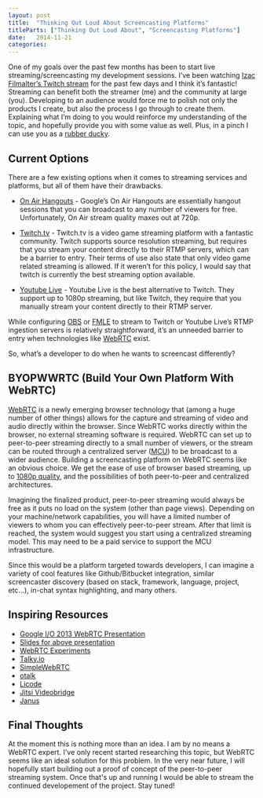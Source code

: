```yaml
---
layout: post
title:  "Thinking Out Loud About Screencasting Platforms"
titleParts: ["Thinking Out Loud About", "Screencasting Platforms"]
date:   2014-11-21
categories:
---
```


One of my goals over the past few months has been to start live streaming/screencasting my development sessions. I’ve been watching [Izac Filmalter’s Twitch stream](http://www.twitch.tv/izakfilmalter) for the past few days and I think it’s fantastic! Streaming can benefit both the streamer (me) and the community at large (you). Developing to an audience would force me to polish not only the products I create, but also the process I go through to create them. Explaining what I’m doing to you would reinforce my understanding of the topic, and hopefully provide you with some value as well. Plus, in a pinch I can use you as a [rubber ducky](http://en.wikipedia.org/wiki/Rubber_duck_debugging).

## Current Options

There are a few existing options when it comes to streaming services and platforms, but all of them have their drawbacks.

* [On Air Hangouts](https://plus.google.com/hangouts/onair) - Google’s On Air Hangouts are essentially hangout sessions that you can broadcast to any number of viewers for free. Unfortunately, On Air stream quality maxes out at 720p.

* [Twitch.tv](http://www.twitch.tv/) - Twitch.tv is a video game streaming platform with a fantastic community. Twitch supports source resolution streaming, but requires that you stream your content directly to their RTMP servers, which can be a barrier to entry. Their terms of use also state that only video game related streaming is allowed. If it weren’t for this policy, I would say that twitch is currently the best streaming option available.

* [Youtube Live](https://www.youtube.com/yt/playbook/live.html) - Youtube Live is the best alternative to Twitch. They support up to 1080p streaming, but like Twitch, they require that you manually stream your content directly to their RTMP server.

While configuring [OBS](https://obsproject.com/) or [FMLE](http://www.adobe.com/products/flash-media-encoder.html) to stream to Twitch or Youtube Live’s RTMP ingestion servers is relatively straightforward, it’s an unneeded barrier to entry when technologies like [WebRTC](http://www.webrtc.org/) exist.

So, what’s a developer to do when he wants to screencast differently?

## BYOPWWRTC (Build Your Own Platform With WebRTC)

[WebRTC](http://www.webrtc.org/) is a newly emerging browser technology that (among a huge number of other things) allows for the capture and streaming of video and audio directly within the browser. Since WebRTC works directly within the browser, no external streaming software is required. WebRTC can set up to peer-to-peer streaming directly to a small number of viewers, or the stream can be routed through a centralized server ([MCU](http://en.wikipedia.org/wiki/Multipoint_control_unit)) to be broadcast to a wider audience. Building a screencasting platform on WebRTC seems like an obvious choice. We get the ease of use of browser based streaming, up to [1080p quality](https://code.google.com/p/webrtc/issues/detail?id=1750), and the possibilities of both peer-to-peer and centralized architectures.

Imagining the finalized product, peer-to-peer streaming would always be free as it puts no load on the system (other than page views). Depending on your machine/network capabilities, you will have a limited number of viewers to whom you can effectively peer-to-peer stream. After that limit is reached, the system would suggest you start using a centralized streaming model. This may need to be a paid service to support the MCU infrastructure.

Since this would be a platform targeted towards developers, I can imagine a variety of cool features like Github/Bitbucket integration, similar screencaster discovery (based on stack, framework, language, project, etc...), in-chat syntax highlighting, and many others.

## Inspiring Resources

* [Google I/O 2013 WebRTC Presentation](https://www.youtube.com/watch?v=p2HzZkd2A40)
* [Slides for above presentation](http://io13webrtc.appspot.com/#1)
* [WebRTC Experiments](https://www.webrtc-experiment.com/)
* [Talky.io](https://talky.io/)
* [SimpleWebRTC](https://simplewebrtc.com/)
* [otalk](https://otalk.org/)
* [Licode](http://lynckia.com/licode/index.html)
* [Jitsi Videobridge](https://jitsi.org/Projects/JitsiVideobridge)
* [Janus](http://janus.conf.meetecho.com/)

## Final Thoughts

At the moment this is nothing more than an idea. I am by no means a WebRTC expert. I've only recent started researching this topic, but WebRTC seems like an ideal solution for this problem. In the very near future, I will hopefully start building out a proof of concept of the peer-to-peer streaming system. Once that's up and running I would be able to stream the continued developement of the project. Stay tuned!